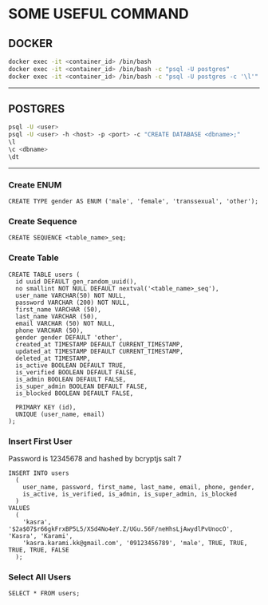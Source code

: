# SOME USEFUL COMMAND

## DOCKER

```bash
docker exec -it <container_id> /bin/bash
docker exec -it <container_id> /bin/bash -c "psql -U postgres"
docker exec -it <container_id> /bin/bash -c "psql -U postgres -c '\l'"
```

---

## POSTGRES

```bash
psql -U <user>
psql -U <user> -h <host> -p <port> -c "CREATE DATABASE <dbname>;"
\l
\c <dbname>
\dt
```

---

### Create ENUM

```postgres
CREATE TYPE gender AS ENUM ('male', 'female', 'transsexual', 'other');
```

### Create Sequence

```postgres
CREATE SEQUENCE <table_name>_seq;
```

### Create Table

```postgres
CREATE TABLE users (
  id uuid DEFAULT gen_random_uuid(),
  no smallint NOT NULL DEFAULT nextval('<table_name>_seq'),
  user_name VARCHAR(50) NOT NULL,
  password VARCHAR (200) NOT NULL,
  first_name VARCHAR (50),
  last_name VARCHAR (50),
  email VARCHAR (50) NOT NULL,
  phone VARCHAR (50),
  gender gender DEFAULT 'other',
  created_at TIMESTAMP DEFAULT CURRENT_TIMESTAMP,
  updated_at TIMESTAMP DEFAULT CURRENT_TIMESTAMP,
  deleted_at TIMESTAMP,
  is_active BOOLEAN DEFAULT TRUE,
  is_verified BOOLEAN DEFAULT FALSE,
  is_admin BOOLEAN DEFAULT FALSE,
  is_super_admin BOOLEAN DEFAULT FALSE,
  is_blocked BOOLEAN DEFAULT FALSE,

  PRIMARY KEY (id),
  UNIQUE (user_name, email)
);
```

### Insert First User

Password is 12345678 and hashed by bcryptjs salt 7

```postgres
INSERT INTO users 
  (
    user_name, password, first_name, last_name, email, phone, gender,
    is_active, is_verified, is_admin, is_super_admin, is_blocked
  )
VALUES
  (
    'kasra', '$2a$07$r66gkFrxBP5L5/XSd4No4eY.Z/UGu.56F/neHhsLjAwydlPvUnocO', 'Kasra', 'Karami',
    'kasra.karami.kk@gmail.com', '09123456789', 'male', TRUE, TRUE, TRUE, TRUE, FALSE
  );
```

### Select All Users

```postgres
SELECT * FROM users;
```
